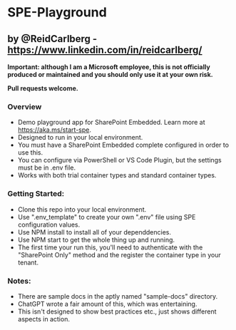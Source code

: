 # SPE-Playground

## by @ReidCarlberg - https://www.linkedin.com/in/reidcarlberg/

**Important: although I am a Microsoft employee, this is not officially produced or maintained and you should only use it at your own risk.**

**Pull requests welcome.**

### Overview

- Demo playground app for SharePoint Embedded.  Learn more at https://aka.ms/start-spe.
- Designed to run in your local environment.
- You must have a SharePoint Embedded complete configured in order to use this.
- You can configure via PowerShell or VS Code Plugin, but the settings must be in .env file.
- Works with both trial container types and standard container types.

### Getting Started: 

- Clone this repo into your local environment.
- Use ".env_template" to create your own ".env" file using SPE configuration values.
- Use NPM install to install all of your dependdencies.
- Use NPM start to get the whole thing up and running.
- The first time your run this, you'll need to authenticate with the "SharePoint Only" method and the register the container type in your tenant.

### Notes:

- There are sample docs in the aptly named "sample-docs" directory.
- ChatGPT wrote a fair amount of this, which was entertaining.
- This isn't designed to show best practices etc., just shows different aspects in action.


